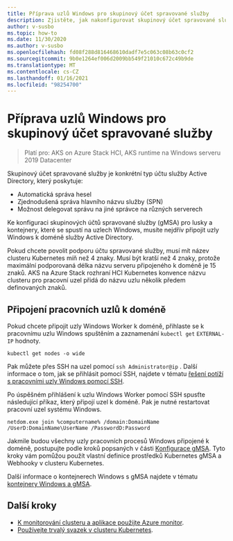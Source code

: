 ```yaml
---
title: Příprava uzlů Windows pro skupinový účet spravované služby
description: Zjistěte, jak nakonfigurovat skupinový účet spravované služby pro kontejnery v uzlech Windows.
author: v-susbo
ms.topic: how-to
ms.date: 11/30/2020
ms.author: v-susbo
ms.openlocfilehash: fd08f288d816468610dadf7e5c063c08b63c0cf2
ms.sourcegitcommit: 9b0e1264ef006d2009bb549f21010c672c49b9de
ms.translationtype: MT
ms.contentlocale: cs-CZ
ms.lasthandoff: 01/16/2021
ms.locfileid: "98254700"
---
```

# <a name="prepare-windows-nodes-for-group-managed-service-account-support"></a>Příprava uzlů Windows pro skupinový účet spravované služby

> Platí pro: AKS on Azure Stack HCI, AKS runtime na Windows serveru 2019 Datacenter

Skupinový účet spravované služby je konkrétní typ účtu služby Active Directory, který poskytuje:
- Automatická správa hesel
- Zjednodušená správa hlavního názvu služby (SPN)
- Možnost delegovat správu na jiné správce na různých serverech 

Ke konfiguraci skupinových účtů spravované služby (gMSA) pro lusky a kontejnery, které se spustí na uzlech Windows, musíte nejdřív připojit uzly Windows k doméně služby Active Directory.

Pokud chcete povolit podporu účtu spravované služby, musí mít název clusteru Kubernetes míň než 4 znaky. Musí být kratší než 4 znaky, protože maximální podporovaná délka názvu serveru připojeného k doméně je 15 znaků. AKS na Azure Stack rozhraní HCI Kubernetes konvence názvu clusteru pro pracovní uzel přidá do názvu uzlu několik předem definovaných znaků.

## <a name="join-the-worker-nodes-to-a-domain"></a>Připojení pracovních uzlů k doméně

Pokud chcete připojit uzly Windows Worker k doméně, přihlaste se k pracovnímu uzlu Windows spuštěním a zaznamenání `kubectl get` `EXTERNAL-IP` hodnoty.

```
kubectl get nodes -o wide
```  

Pak můžete přes SSH na uzel pomocí `ssh Administrator@ip` . Další informace o tom, jak se přihlásit pomocí SSH, najdete v tématu [řešení potíží s pracovními uzly Windows pomocí SSH](troubleshoot.md#troubleshooting-windows-worker-nodes).

Po úspěšném přihlášení k uzlu Windows Worker pomocí SSH spusťte následující příkaz, který připojí uzel k doméně. Pak je nutné restartovat pracovní uzel systému Windows. 

```
netdom.exe join %computername% /domain:DomainName /UserD:DomainName\UserName /PasswordD:Password
```  

Jakmile budou všechny uzly pracovních procesů Windows připojené k doméně, postupujte podle kroků popsaných v části [Konfigurace gMSA](https://kubernetes.io/docs/tasks/configure-pod-container/configure-gmsa/). Tyto kroky vám pomůžou použít vlastní definice prostředků Kubernetes gMSA a Webhooky v clusteru Kubernetes.

Další informace o kontejnerech Windows s gMSA najdete v tématu [kontejnery Windows a gMSA](/virtualization/windowscontainers/manage-containers/manage-serviceaccounts). 

## <a name="next-steps"></a>Další kroky

* [K monitorování clusteru a aplikace použijte Azure monitor](/azure/azure-monitor/insights/container-insights-enable-arc-enabled-clusters).
* [Používejte trvalý svazek v clusteru Kubernetes](persistent-volume.md).